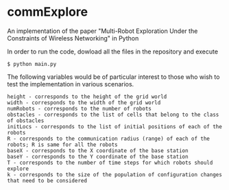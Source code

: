 commExplore
===========

An implementation of the paper "Multi-Robot Exploration Under the Constraints of Wireless Networking" in Python


In order to run the code, dowload all the files in the repository and execute

    $ python main.py

The following variables would be of particular interest to those who wish to test the implementation in various scenarios.

    height - corresponds to the height of the grid world
    width - corresponds to the width of the grid world
    numRobots - corresponds to the number of robots
    obstacles - corresponds to the list of cells that belong to the class of obstacles
    initLocs - corresponds to the list of initial positions of each of the robots
    R - corresponds to the communication radius (range) of each of the robots; R is same for all the robots
    baseX - corresponds to the X coordinate of the base station
    baseY - corresponds to the Y coordinate of the base station
    T - corresponds to the number of time steps for which robots should explore
    k - corresponds to the size of the population of configuration changes that need to be considered